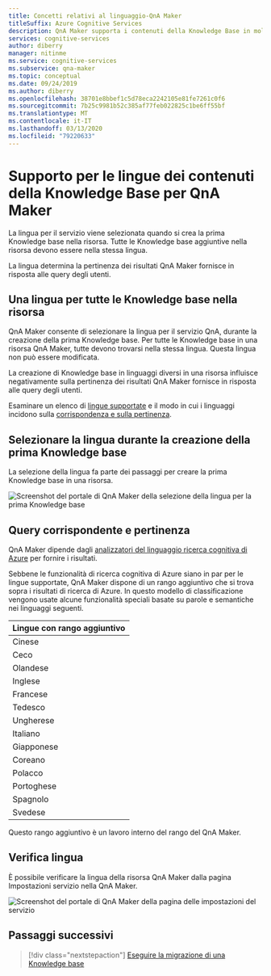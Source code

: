 ```yaml
---
title: Concetti relativi al linguaggio-QnA Maker
titleSuffix: Azure Cognitive Services
description: QnA Maker supporta i contenuti della Knowledge Base in molte lingue. Ogni servizio QnA Maker deve essere tuttavia riservato a una sola lingua. La prima Knowledge base creata, destinata a un particolare servizio di QnA Maker, imposta la lingua di tale servizio.
services: cognitive-services
author: diberry
manager: nitinme
ms.service: cognitive-services
ms.subservice: qna-maker
ms.topic: conceptual
ms.date: 09/24/2019
ms.author: diberry
ms.openlocfilehash: 38701e8bbef1c5d78eca2242105e81fe7261c0f6
ms.sourcegitcommit: 7b25c9981b52c385af77feb022825c1be6ff55bf
ms.translationtype: MT
ms.contentlocale: it-IT
ms.lasthandoff: 03/13/2020
ms.locfileid: "79220633"
---
```

# <a name="language-support-of-knowledge-base-content-for-qna-maker"></a>Supporto per le lingue dei contenuti della Knowledge Base per QnA Maker

La lingua per il servizio viene selezionata quando si crea la prima Knowledge base nella risorsa. Tutte le Knowledge base aggiuntive nella risorsa devono essere nella stessa lingua.

La lingua determina la pertinenza dei risultati QnA Maker fornisce in risposta alle query degli utenti.

## <a name="one-language-for-all-knowledge-bases-in-resource"></a>Una lingua per tutte le Knowledge base nella risorsa

QnA Maker consente di selezionare la lingua per il servizio QnA, durante la creazione della prima Knowledge base. Per tutte le Knowledge base in una risorsa QnA Maker, tutte devono trovarsi nella stessa lingua. Questa lingua non può essere modificata.

La creazione di Knowledge base in linguaggi diversi in una risorsa influisce negativamente sulla pertinenza dei risultati QnA Maker fornisce in risposta alle query degli utenti.

Esaminare un elenco di [lingue supportate](../overview/language-support.md#languages-supported) e il modo in cui i linguaggi incidono sulla [corrispondenza e sulla pertinenza](#query-matching-and-relevance).

## <a name="select-language-when-creating-first-knowledge-base"></a>Selezionare la lingua durante la creazione della prima Knowledge base

La selezione della lingua fa parte dei passaggi per creare la prima Knowledge base in una risorsa.

![Screenshot del portale di QnA Maker della selezione della lingua per la prima Knowledge base](../media/language-support/select-language-when-creating-knowledge-base.png)

## <a name="query-matching-and-relevance"></a>Query corrispondente e pertinenza
QnA Maker dipende dagli [analizzatori del linguaggio ricerca cognitiva di Azure](https://docs.microsoft.com/rest/api/searchservice/language-support) per fornire i risultati.

Sebbene le funzionalità di ricerca cognitiva di Azure siano in par per le lingue supportate, QnA Maker dispone di un rango aggiuntivo che si trova sopra i risultati di ricerca di Azure. In questo modello di classificazione vengono usate alcune funzionalità speciali basate su parole e semantiche nei linguaggi seguenti.

|Lingue con rango aggiuntivo|
|--|
|Cinese|
|Ceco|
|Olandese|
|Inglese|
|Francese|
|Tedesco|
|Ungherese|
|Italiano|
|Giapponese|
|Coreano|
|Polacco|
|Portoghese|
|Spagnolo|
|Svedese|

Questo rango aggiuntivo è un lavoro interno del rango del QnA Maker.

## <a name="verify-language"></a>Verifica lingua

È possibile verificare la lingua della risorsa QnA Maker dalla pagina Impostazioni servizio nella QnA Maker.

![Screenshot del portale di QnA Maker della pagina delle impostazioni del servizio](../media/language-support/language-knowledge-base.png)


## <a name="next-steps"></a>Passaggi successivi

> [!div class="nextstepaction"]
> [Eseguire la migrazione di una Knowledge base](../Tutorials/migrate-knowledge-base.md)

